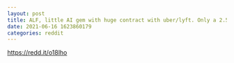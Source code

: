 ```yaml
--- 
layout: post 
title: ALF, little AI gem with huge contract with uber/lyft. Only a 2.5 million float lol 
date: 2021-06-16 1623860179 
categories: reddit 
--- 
```

https://redd.it/o18lho